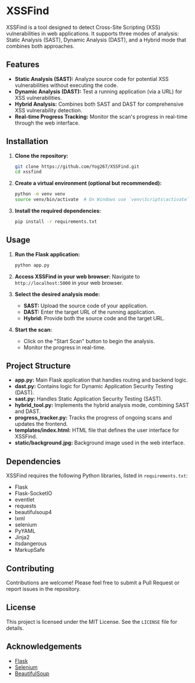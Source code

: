 
# XSSFind

XSSFind is a tool designed to detect Cross-Site Scripting (XSS) vulnerabilities in web applications. It supports three modes of analysis: Static Analysis (SAST), Dynamic Analysis (DAST), and a Hybrid mode that combines both approaches.

## Features

- **Static Analysis (SAST):** Analyze source code for potential XSS vulnerabilities without executing the code.
- **Dynamic Analysis (DAST):** Test a running application (via a URL) for XSS vulnerabilities.
- **Hybrid Analysis:** Combines both SAST and DAST for comprehensive XSS vulnerability detection.
- **Real-time Progress Tracking:** Monitor the scan's progress in real-time through the web interface.

## Installation

1. **Clone the repository:**
   ```bash
   git clone https://github.com/Yog267/XSSFind.git
   cd xssfind
   ```

2. **Create a virtual environment (optional but recommended):**
   ```bash
   python -m venv venv
   source venv/bin/activate  # On Windows use `venv\Scripts\activate`
   ```

3. **Install the required dependencies:**
   ```bash
   pip install -r requirements.txt
   ```

## Usage

1. **Run the Flask application:**
   ```bash
   python app.py
   ```

2. **Access XSSFind in your web browser:**
   Navigate to `http://localhost:5000` in your web browser.

3. **Select the desired analysis mode:**
   - **SAST:** Upload the source code of your application.
   - **DAST:** Enter the target URL of the running application.
   - **Hybrid:** Provide both the source code and the target URL.

4. **Start the scan:**
   - Click on the "Start Scan" button to begin the analysis.
   - Monitor the progress in real-time.

## Project Structure

- **app.py:** Main Flask application that handles routing and backend logic.
- **dast.py:** Contains logic for Dynamic Application Security Testing (DAST).
- **sast.py:** Handles Static Application Security Testing (SAST).
- **hybrid_tool.py:** Implements the hybrid analysis mode, combining SAST and DAST.
- **progress_tracker.py:** Tracks the progress of ongoing scans and updates the frontend.
- **templates/index.html:** HTML file that defines the user interface for XSSFind.
- **static/background.jpg:** Background image used in the web interface.

## Dependencies

XSSFind requires the following Python libraries, listed in `requirements.txt`:

- Flask
- Flask-SocketIO
- eventlet
- requests
- beautifulsoup4
- lxml
- selenium
- PyYAML
- Jinja2
- itsdangerous
- MarkupSafe

## Contributing

Contributions are welcome! Please feel free to submit a Pull Request or report issues in the repository.

## License

This project is licensed under the MIT License. See the `LICENSE` file for details.

## Acknowledgements

- [Flask](https://flask.palletsprojects.com/)
- [Selenium](https://www.selenium.dev/)
- [BeautifulSoup](https://www.crummy.com/software/BeautifulSoup/bs4/doc/)
